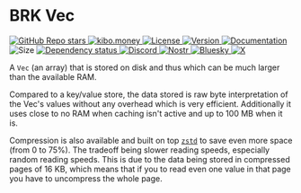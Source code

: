 # BRK Vec

<p align="left">
  <a href="https://github.com/bitcoinresearchkit/brk">
    <img alt="GitHub Repo stars" src="https://img.shields.io/github/stars/bitcoinresearchkit/brk?style=social">
  </a>
  <a href="https://kibo.money">
    <img alt="kibo.money" src="https://img.shields.io/badge/showcase-kib%C5%8D.money-orange">
  </a>
  <a href="https://github.com/bitcoinresearchkit/brk/blob/main/LICENSE.md">
    <img src="https://img.shields.io/crates/l/brk" alt="License" />
  </a>
  <a href="https://crates.io/crates/brk_vec">
    <img src="https://img.shields.io/crates/v/brk_vec" alt="Version" />
  </a>
  <a href="https://docs.rs/brk_vec">
    <img src="https://img.shields.io/docsrs/brk_vec" alt="Documentation" />
  </a>
  <img src="https://img.shields.io/crates/size/brk_vec" alt="Size" />
  <a href="https://deps.rs/crate/brk_vec">
    <img src="https://deps.rs/crate/brk_vec/latest/status.svg" alt="Dependency status">
  </a>
  <a href="https://discord.gg/HaR3wpH3nr">
    <img src="https://img.shields.io/discord/1350431684562124850?label=discord" alt="Discord" />
  </a>
  <a href="https://primal.net/p/nprofile1qqsfw5dacngjlahye34krvgz7u0yghhjgk7gxzl5ptm9v6n2y3sn03sqxu2e6">
    <img src="https://img.shields.io/badge/nostr-purple?link=https%3A%2F%2Fprimal.net%2Fp%2Fnprofile1qqsfw5dacngjlahye34krvgz7u0yghhjgk7gxzl5ptm9v6n2y3sn03sqxu2e6" alt="Nostr" />
  </a>
  <a href="https://bsky.app/profile/bitcoinresearchkit.org">
    <img src="https://img.shields.io/badge/bluesky-blue?link=https%3A%2F%2Fbsky.app%2Fprofile%2Fbitcoinresearchkit.org" alt="Bluesky" />
  </a>
  <a href="https://x.com/0xbrk">
    <img src="https://img.shields.io/badge/x.com-black" alt="X" />
  </a>
</p>

A `Vec` (an array) that is stored on disk and thus which can be much larger than the available RAM.

Compared to a key/value store, the data stored is raw byte interpretation of the Vec's values without any overhead which is very efficient. Additionally it uses close to no RAM when caching isn't active and up to 100 MB when it is.

Compression is also available and built on top [`zstd`](https://crates.io/crates/zstd) to save even more space (from 0 to 75%). The tradeoff being slower reading speeds, especially random reading speeds. This is due to the data being stored in compressed pages of 16 KB, which means that if you to read even one value in that page you have to uncompress the whole page.
